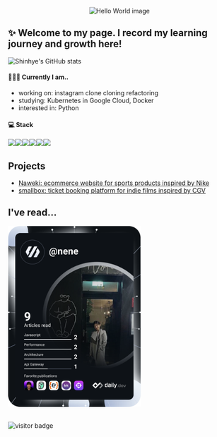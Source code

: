 <p align="center">
  <img src="https://user-images.githubusercontent.com/122417190/234785310-1b7feaa2-5100-45d0-9125-7cb51de7c464.png?raw=true" alt="Hello World image"/>

  ## ✨ Welcome to my page. I record my learning journey and growth here!
  
  ![Shinhye's GitHub stats](https://github-readme-stats.vercel.app/api?username=ksh0123&theme=rose_pine&show_icons=true)
</p>

#### 👩🏻‍💻 Currently I am..
- working on: instagram clone cloning refactoring
- studying: Kubernetes in Google Cloud, Docker
- interested in: Python

#### 💻 Stack
<img src="https://img.shields.io/badge/Javascript-F7DF1E?style=flat&amp;logo=javascript&amp;logoColor=white"><img src="https://img.shields.io/badge/Node.js-339933?style=flat&amp;logo=Node.js&amp;logoColor=white"><img src="https://img.shields.io/badge/MySQL-4479A1?style=flat&amp;logo=MySQL&amp;logoColor=white"><img src="https://img.shields.io/badge/Amazon%20EC2-FF9900?style=flat&amp;logo=Amazon%20EC2&logoColor=white"><img src="https://img.shields.io/badge/AWS_RDS-527FFF?style=flat&amp;logo=Amazon RDS&amp;logoColor=white"><img src="https://img.shields.io/badge/Docker-2496ED?style=flat&amp;logo=Docker&amp;logoColor=white">

## Projects 
- [Naweki: ecommerce website for sports products inspired by Nike](https://github.com/ksh0123/42-1st-Naweki-backend)
- [smallbox: ticket booking platform for indie films inspired by CGV](https://github.com/ksh0123/42-2nd-smallbox-backend)

## I've read...
<div>
<a href="https://app.daily.dev/nene"><img src="/devcard.svg" width="300" alt="Shinhye's Dev Card"/></a>
</div>

<br>![visitor badge](https://visitor-badge.glitch.me/badge?page_id=ksh0123.visitor-badge)</br>

<!--
**ksh0123/ksh0123** is a ✨ _special_ ✨ repository because its `README.md` (this file) appears on your GitHub profile.

Here are some ideas to get you started:

- 🔭 I’m currently working on ...
- 🌱 I’m currently learning ...
- 👯 I’m looking to collaborate on ...
- 🤔 I’m looking for help with ...
- 💬 Ask me about ...
- 📫 How to reach me: ...
- 😄 Pronouns: ...
- ⚡ Fun fact: ...
-->




